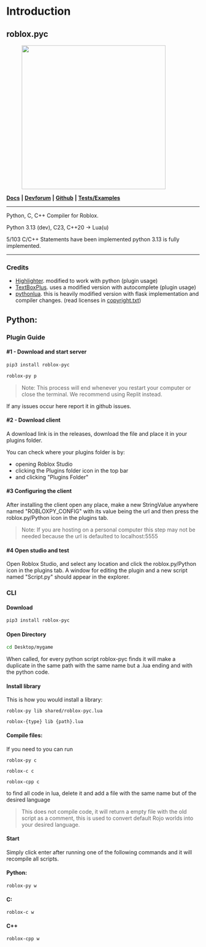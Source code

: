 # Introduction



## roblox.pyc

<figure><img src=".gitbook/assets/Screenshot 2023-07-10 at 12.06.03 AM.png" alt="" width="375"><figcaption></figcaption></figure>

[**Docs**](https://robloxpyc.gitbook.io/roblox-pyc) **|** [**Devforum**](https://devforum.roblox.com/t/roblox-py-python-luau/2457105?u=dev98799) **|** [**Github**](https://github.com/AsynchronousAI/roblox.py) **|** [**Tests/Examples**](https://github.com/AsynchronousAI/roblox.py/tree/main/test)

***

Python, C, C++ Compiler for Roblox.

Python 3.13 (dev), C23, C++20 -> Lua(u)

5/103 C/C++ Statements have been implemented python 3.13 is fully implemented.

***



### Credits

* [Highlighter](https://github.com/boatbomber/Highlighter). modified to work with python (plugin usage)
* [TextBoxPlus](https://github.com/boatbomber/TextBoxPlus). uses a modified version with autocomplete (plugin usage)
* [pythonlua](https://github.com/dmitrii-eremin/python-lua). this is heavily modified version with flask implementation and compiler changes. (read licenses in [copyright.txt](COPYRIGHTS.txt))

## Python:

### Plugin Guide

#### #1 - Download and start server

```bash
pip3 install roblox-pyc
```

```bash
roblox-py p
```

> Note: This process will end whenever you restart your computer or close the terminal. We recommend using Replit instead.

If any issues occur here report it in github issues.

#### #2 - Download client

A download link is in the releases, download the file and place it in your plugins folder.

You can check where your plugins folder is by:

* opening Roblox Studio
* clicking the Plugins folder icon in the top bar
* and clicking "Plugins Folder"

#### #3 Configuring the client

After installing the client open any place, make a new StringValue anywhere named "ROBLOXPY\_CONFIG" with its value being the url and then press the roblox.py/Python icon in the plugins tab.

> Note: If you are hosting on a personal computer this step may not be needed because the url is defaulted to localhost:5555

#### #4 Open studio and test

Open Roblox Studio, and select any location and click the roblox.py/Python icon in the plugins tab. A window for editing the plugin and a new script named "Script.py" should appear in the explorer.

### CLI

#### Download

```bash
pip3 install roblox-pyc
```

#### Open Directory

```bash
cd Desktop/mygame
```

When called, for every python script roblox-pyc finds it will make a duplicate in the same path with the same name but a .lua ending and with the python code.



#### Install library

This is how you would install a library:

```
roblox-py lib shared/roblox-pyc.lua
```

```
roblox-{type} lib {path}.lua
```

#### Compile files:

If you need to you can run

```
roblox-py c
```

```
roblox-c c
```

```
roblox-cpp c
```

to find all code in lua, delete it and add a file with the same name but of the desired language&#x20;

> This does not compile code, it will return a empty file with the old script as a comment, this is used to convert default Rojo worlds into your desired language.

#### Start

Simply click enter after running one of the following commands and it will recompile all scripts.

#### Python:

```
roblox-py w
```

#### C:

```
roblox-c w
```

#### C++

```
roblox-cpp w
```

